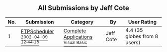 ﻿<div align="center">

## All Submissions by Jeff Cote

</div>

No.  | Submission | Category | By   | User Rating
---- | ---------- | -------- | ---- | -----------
1 | [FTPScheduler<br /><sup>2002-04-09 12:44:18</sup>](https://github.com/Planet-Source-Code/jeff-cote-ftpscheduler__1-33631) | [Complete Applications<br /><sup>Visual Basic</sup>](../ByCategory/complete-applications__1-27.md) | Jeff Cote | 4.4 (35 globes from 8 users)
